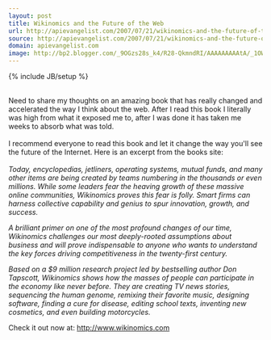 ```yaml
---
layout: post
title: Wikinomics and the Future of the Web
url: http://apievangelist.com/2007/07/21/wikinomics-and-the-future-of-the-web/
source: http://apievangelist.com/2007/07/21/wikinomics-and-the-future-of-the-web/
domain: apievangelist.com
image: http://bp2.blogger.com/_9OGzs28s_k4/R28-QkmndRI/AAAAAAAAAtA/_1OWmu2C5L8/s320/wikinomics.jpg
---
```

{% include JB/setup %}<p><a onblur="try {parent.deselectBloggerImageGracefully();} catch(e) {}" href="http://bp2.blogger.com/_9OGzs28s_k4/R28-QkmndRI/AAAAAAAAAtA/_1OWmu2C5L8/s1600-h/wikinomics.jpg"><img style="margin: 0pt 10px 10px 0pt; float: left; cursor: pointer;" src="http://bp2.blogger.com/_9OGzs28s_k4/R28-QkmndRI/AAAAAAAAAtA/_1OWmu2C5L8/s320/wikinomics.jpg" alt="" id="BLOGGER_PHOTO_ID_5147401353532241170" border="0" /></a><br />Need to share my thoughts on an amazing book that has really changed and accelerated the way I think about the web.    After I read this book I literally was high from what it exposed me to, after I was done it has taken me weeks to absorb what was told.<br /><br />I recommend everyone to read this book and let it change the way you'll see the future of the Internet.  Here is an excerpt from the books site:<br /><br /><span style="font-style: italic;">Today, encyclopedias, jetliners, operating systems, mutual funds, and many other items are being created by teams numbering in the thousands or even millions. While some leaders fear the heaving growth of these massive online communities, Wikinomics proves this fear is folly. Smart firms can harness collective capability and genius to spur innovation, growth, and success. </span>               <p style="font-style: italic;" class="bodytext"> A brilliant primer on one of the most profound changes of our time, Wikinomics challenges our most deeply-rooted assumptions about business and will prove indispensable to anyone who wants to understand the key forces driving competitiveness in the twenty-first century.                <p class="bodytext"><span style="font-style: italic;"> Based on a $9 million research project led by bestselling author Don Tapscott, Wikinomics shows how the masses of people can participate in the economy like never before. They are creating TV news stories, sequencing the human genome, remixing their favorite music, designing software, finding a cure for disease, editing school texts, inventing new cosmetics, and even building motorcycles.</span><br /><p class="bodytext">Check it out now at: <a href="http://www.wikinomics.com/">http://www.wikinomics.com</a><br /></p>
